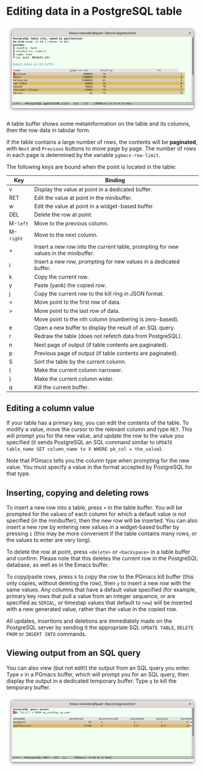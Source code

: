 # Editing data in a PostgreSQL table

![Screenshot table](img/screenshot-table.png)

A table buffer shows some metainformation on the table and its columns, then the row data in tabular form.

If the table contains a large number of rows, the contents will be **paginated**, with `Next` and
`Previous` buttons to move page by page. The number of rows in each page is determined by the
variable `pgmacs-row-limit`.

The following keys are bound when the point is located in the table: 

| Key       | Binding                                                                              |
|-----------|--------------------------------------------------------------------------------------|
| v         | Display the value at point in a dedicated buffer.                                    |
| RET       | Edit the value at point in the minibuffer.                                           |
| w         | Edit the value at point in a widget-based buffer.                                    |
| DEL       | Delete the row at point.                                                             |
| M-`left`  | Move to the previous column.                                                         |
| M-`right` | Move to the next column.                                                             |
| +         | Insert a new row into the current table, prompting for new values in the minibuffer. |
| i         | Insert a new row, prompting for new values in a dedicated buffer.                    |
| k         | Copy the current row.                                                                |
| y         | Paste (yank) the copied row.                                                         |
| j         | Copy the current row to the kill ring in JSON format.                                |
| <         | Move point to the first row of data.                                                 |
| >         | Move point to the last row of data.                                                  |
| <number>  | Move point to the nth column (numbering is zero-based).                              |
| e         | Open a new buffer to display the result of an SQL query.                             |
| r         | Redraw the table (does not refetch data from PostgreSQL).                            |
| n         | Next page of output (if table contents are paginated).                               |
| p         | Previous page of output (if table contents are paginated).                           |
| S         | Sort the table by the current column.                                                |
| {         | Make the current column narrower.                                                    |
| }         | Make the current column wider.                                                       |
| q         | Kill the current buffer.                                                             |


## Editing a column value

If your table has a primary key, you can edit the contents of the table. To modify a value, move the
cursor to the relevant column and type `RET`. This will prompt you for the new value, and update the
row to the value you specified (it sends PostgreSQL an SQL command similar to `UPDATE table_name SET
column_name to X WHERE pk_col = the_value`).

Note that PGmacs tells you the column type when prompting for the new value. You must specify a
value in the format accepted by PostgreSQL for that type.



## Inserting, copying and deleting rows

To insert a new row into a table, press `+` in the table buffer. You will be prompted for the values
of each column for which a default value is not specified (in the minibuffer), then the new row will
be inserted. You can also insert a new row by entering new values in a widget-based buffer by
pressing `i` (this may be more convenient if the table contains many rows, or the values to enter
are very long).

To delete the row at point, press `<delete>` or `<backspace>` in a table buffer and confirm. Please
note that this deletes the current row in the PostgreSQL database, as well as in the Emacs buffer.

To copy/paste rows, press `k` to copy the row to the PGmacs kill buffer (this only copies, without
deleting the row), then `y` to insert a new row with the same values. Any columns that have a
default value specified (for example, primary key rows that pull a value from an integer sequence,
or are specified as `SERIAL`, or timestap values that default to `now`) will be inserted with a new
generated value, rather than the value in the copied row.

All updates, insertions and deletions are immediately made on the PostgreSQL server by sending it
the appropriate SQL `UPDATE TABLE`, `DELETE FROM` or `INSERT INTO` commands. 



## Viewing output from an SQL query

You can also view (but not edit!) the output from an SQL query you enter. Type `e` in a PGmacs
buffer, which will prompt you for an SQL query, then display the output in a dedicated temporary
buffer. Type `q` to kill the temporary buffer.

![Screenshot table](img/screenshot-sql-query.png)
